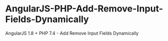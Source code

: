 # AngularJS-PHP-Add-Remove-Input-Fields-Dynamically
AngularJS 1.8 + PHP 7.4 - Add Remove Input Fields Dynamically
